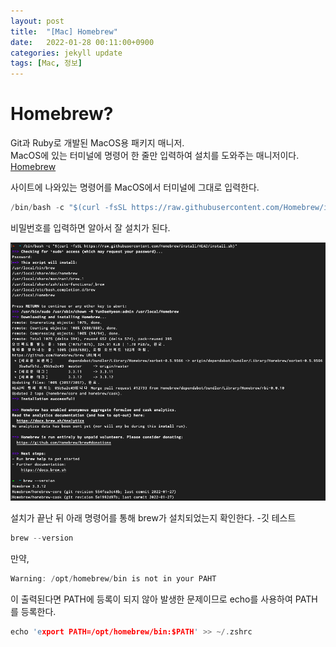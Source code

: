 ```yaml
---
layout: post
title:  "[Mac] Homebrew"
date:   2022-01-28 00:11:00+0900
categories: jekyll update
tags: [Mac, 정보]
---
```

# Homebrew?
Git과 Ruby로 개발된 MacOS용 패키지 매니저.  
MacOS에 있는 터미널에 명령어 한 줄만 입력하여 설치를 도와주는 매니저이다.  
[Homebrew](https://brew.sh/index_ko)  

사이트에 나와있는 명령어를 MacOS에서 터미널에 그대로 입력한다.
```c
/bin/bash -c "$(curl -fsSL https://raw.githubusercontent.com/Homebrew/install/HEAD/install.sh)"
```
비밀번호를 입력하면 알아서 잘 설치가 된다.  
<p align="center"><img src="/assets/img/blog/정보/info 1.png"></p>

설치가 끝난 뒤 아래 명령어를 통해 brew가 설치되었는지 확인한다.  -깃 테스트
```c
brew --version
```
  
만약,
```c
Warning: /opt/homebrew/bin is not in your PAHT  
```
이 출력된다면 PATH에 등록이 되지 않아 발생한 문제이므로 echo를 사용하여 PATH를 등록한다.
```c
echo 'export PATH=/opt/homebrew/bin:$PATH' >> ~/.zshrc  
```